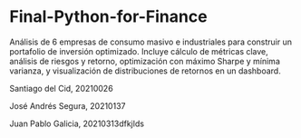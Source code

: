 # Final-Python-for-Finance
Análisis de 6 empresas de consumo masivo e industriales para construir un portafolio de inversión optimizado. Incluye cálculo de métricas clave, análisis de riesgos y retorno, optimización con máximo Sharpe y mínima varianza, y visualización de distribuciones de retornos en un dashboard.


Santiago del Cid, 20210026

José Andrés Segura, 20210137

Juan Pablo Galicia, 20210313dfkjlds
